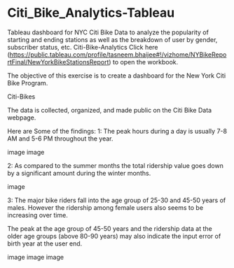 # Citi_Bike_Analytics-Tableau
Tableau dashboard for NYC Citi Bike Data to analyze the popularity of starting and ending stations as well as the breakdown of user by gender, subscriber status, etc.
Citi-Bike-Analytics
Click here (https://public.tableau.com/profile/tasneem.bhaijee#!/vizhome/NYBikeReportFinal/NewYorkBikeStationsReport) to open the workbook.

The objective of this exercise is to create a dashboard for the New York Citi Bike Program.

Citi-Bikes

The data is collected, organized, and made public on the Citi Bike Data webpage.

Here are Some of the findings:
1: The peak hours during a day is usually 7-8 AM and 5-6 PM throughout the year.

image image

2: As compared to the summer months the total ridership value goes down by a significant amount during the winter months.

image

3: The major bike riders fall into the age group of 25-30 and 45-50 years of males. However the ridership among female users also seems to be increasing over time.

The peak at the age group of 45-50 years and the ridership data at the older age groups (above 80-90 years) may also indicate the input error of birth year at the user end.

image image image